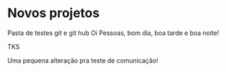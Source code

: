 # Novos projetos
 Pasta de testes git e git hub
Oi Pessoas, bom dia, boa tarde e boa noite!

TKS

Uma pequena alteração pra teste de comunicação!

